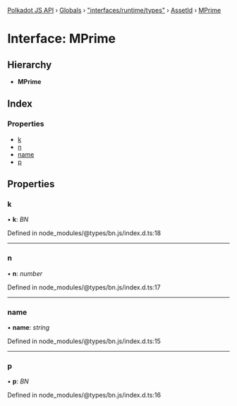 [Polkadot JS API](../README.md) › [Globals](../globals.md) › ["interfaces/runtime/types"](../modules/_interfaces_runtime_types_.md) › [AssetId](_interfaces_runtime_types_.assetid.md) › [MPrime](_interfaces_runtime_types_.assetid.mprime.md)

# Interface: MPrime

## Hierarchy

* **MPrime**

## Index

### Properties

* [k](_interfaces_runtime_types_.assetid.mprime.md#k)
* [n](_interfaces_runtime_types_.assetid.mprime.md#n)
* [name](_interfaces_runtime_types_.assetid.mprime.md#name)
* [p](_interfaces_runtime_types_.assetid.mprime.md#p)

## Properties

###  k

• **k**: *BN*

Defined in node_modules/@types/bn.js/index.d.ts:18

___

###  n

• **n**: *number*

Defined in node_modules/@types/bn.js/index.d.ts:17

___

###  name

• **name**: *string*

Defined in node_modules/@types/bn.js/index.d.ts:15

___

###  p

• **p**: *BN*

Defined in node_modules/@types/bn.js/index.d.ts:16
